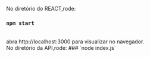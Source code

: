 
No diretório do REACT,rode:

### `npm start`
<br>
abra http://localhost:3000 para visualizar no navegador.
<br>
No diretório da API,rode:
### `node index.js`


